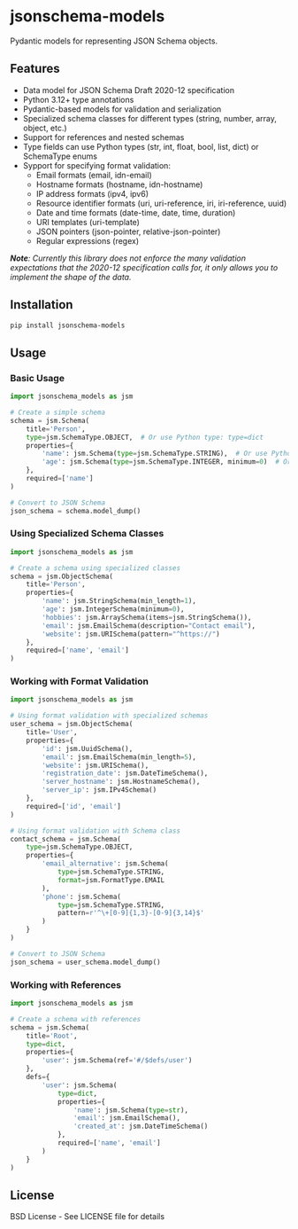 # jsonschema-models

Pydantic models for representing JSON Schema objects.

## Features

- Data model for JSON Schema Draft 2020-12 specification
- Python 3.12+ type annotations
- Pydantic-based models for validation and serialization
- Specialized schema classes for different types (string, number, array, object, etc.)
- Support for references and nested schemas
- Type fields can use Python types (str, int, float, bool, list, dict) or SchemaType enums
- Sypport for specifying format validation:
  - Email formats (email, idn-email)
  - Hostname formats (hostname, idn-hostname)
  - IP address formats (ipv4, ipv6)
  - Resource identifier formats (uri, uri-reference, iri, iri-reference, uuid)
  - Date and time formats (date-time, date, time, duration)
  - URI templates (uri-template)
  - JSON pointers (json-pointer, relative-json-pointer)
  - Regular expressions (regex)

_**Note**: Currently this library does not enforce the many validation expectations that the 2020-12 specification calls for, it only allows you to implement the shape of the data._

## Installation

```bash
pip install jsonschema-models
```

## Usage

### Basic Usage

```python
import jsonschema_models as jsm

# Create a simple schema
schema = jsm.Schema(
    title='Person',
    type=jsm.SchemaType.OBJECT,  # Or use Python type: type=dict
    properties={
        'name': jsm.Schema(type=jsm.SchemaType.STRING),  # Or use Python type: type=str
        'age': jsm.Schema(type=jsm.SchemaType.INTEGER, minimum=0)  # Or use Python type: type=int
    },
    required=['name']
)

# Convert to JSON Schema
json_schema = schema.model_dump()
```

### Using Specialized Schema Classes

```python
import jsonschema_models as jsm

# Create a schema using specialized classes
schema = jsm.ObjectSchema(
    title='Person',
    properties={
        'name': jsm.StringSchema(min_length=1),
        'age': jsm.IntegerSchema(minimum=0),
        'hobbies': jsm.ArraySchema(items=jsm.StringSchema()),
        'email': jsm.EmailSchema(description="Contact email"),
        'website': jsm.URISchema(pattern="^https://")
    },
    required=['name', 'email']
)
```

### Working with Format Validation

```python
import jsonschema_models as jsm

# Using format validation with specialized schemas
user_schema = jsm.ObjectSchema(
    title='User',
    properties={
        'id': jsm.UuidSchema(),
        'email': jsm.EmailSchema(min_length=5),
        'website': jsm.URISchema(),
        'registration_date': jsm.DateTimeSchema(),
        'server_hostname': jsm.HostnameSchema(),
        'server_ip': jsm.IPv4Schema()
    },
    required=['id', 'email']
)

# Using format validation with Schema class
contact_schema = jsm.Schema(
    type=jsm.SchemaType.OBJECT,
    properties={
        'email_alternative': jsm.Schema(
            type=jsm.SchemaType.STRING,
            format=jsm.FormatType.EMAIL
        ),
        'phone': jsm.Schema(
            type=jsm.SchemaType.STRING,
            pattern=r'^\+[0-9]{1,3}-[0-9]{3,14}$'
        )
    }
)

# Convert to JSON Schema
json_schema = user_schema.model_dump()
```

### Working with References

```python
import jsonschema_models as jsm

# Create a schema with references
schema = jsm.Schema(
    title='Root',
    type=dict,
    properties={
        'user': jsm.Schema(ref='#/$defs/user')
    },
    defs={
        'user': jsm.Schema(
            type=dict,
            properties={
                'name': jsm.Schema(type=str),
                'email': jsm.EmailSchema(),
                'created_at': jsm.DateTimeSchema()
            },
            required=['name', 'email']
        )
    }
)
```

## License

BSD License - See LICENSE file for details
